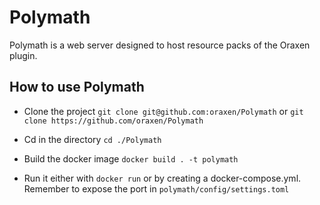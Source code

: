 # Polymath

Polymath is a web server designed to host resource packs of the Oraxen plugin.

## How to use Polymath

- Clone the project
``git clone git@github.com:oraxen/Polymath`` or ``git clone https://github.com/oraxen/Polymath``

- Cd in the directory
``cd ./Polymath``

- Build the docker image
``docker build . -t polymath``

- Run it either with `docker run` or by creating a docker-compose.yml. Remember to expose the port in `polymath/config/settings.toml`
